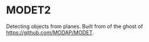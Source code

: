 # MODET2
Detecting objects from planes. Built from of the ghost of https://github.com/MODAP/MODET.

<!-- Help I keep dying--!>


